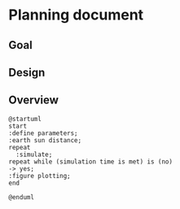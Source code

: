# Planning document

## Goal

## Design

## Overview

```plantuml
@startuml
start
:define parameters;
:earth sun distance;
repeat
  :simulate;
repeat while (simulation time is met) is (no)
-> yes;
:figure plotting;
end

@enduml

```
